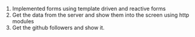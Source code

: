 1. Implemented forms using template driven and reactive forms
2. Get the data from the server and show them into the screen using http modules
3. Get the github followers and show it.